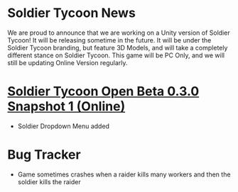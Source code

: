 # Soldier Tycoon News
We are proud to announce that we are working on a Unity version of Soldier Tycoon! It will be releasing sometime in the future. It will be under the Soldier Tycoon branding, but feature 3D Models, and will take a completely different stance on Soldier Tycoon. This game will be PC Only, and we will still be updating Online Version regularly.

# [Soldier Tycoon Open Beta 0.3.0 Snapshot 1 (Online)](https://gcreeper00.github.io/Soldier-Tycoon/)
- Soldier Dropdown Menu added

# Bug Tracker
- Game sometimes crashes when a raider kills many workers and then the soldier kills the raider
